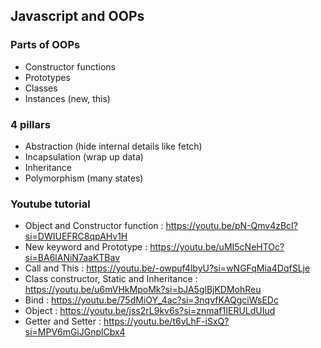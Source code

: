 ## Javascript and OOPs

### Parts of OOPs

- Constructor functions
- Prototypes
- Classes
- Instances (new, this)

### 4 pillars

- Abstraction (hide internal details like fetch)
- Incapsulation (wrap up data)
- Inheritance
- Polymorphism (many states)

### Youtube tutorial

- Object and Constructor function : https://youtu.be/pN-Qmv4zBcI?si=DWIUEFRC8qpAHv1H
- New keyword and Prototype : https://youtu.be/uMI5cNeHTOc?si=BA6lANiN7aaKTBav
- Call and This : https://youtu.be/-owpuf4lbyU?si=wNGFqMia4DqfSLje
- Class constructor, Static and Inheritance : https://youtu.be/u6mVHkMpoMk?si=bJA5glBjKDMohReu
- Bind : https://youtu.be/75dMiOY_4ac?si=3nqvfKAQgciWsEDc
- Object : https://youtu.be/jss2rL9kv6s?si=znmaf1IERULdUIud
- Getter and Setter : https://youtu.be/t6vLhF-iSxQ?si=MPV6mGiJGnplCbx4